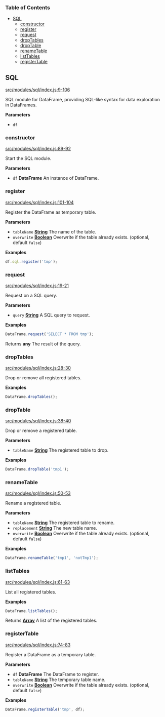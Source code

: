 <!-- Generated by documentation.js. Update this documentation by updating the source code. -->

### Table of Contents

-   [SQL](#sql)
    -   [constructor](#constructor)
    -   [register](#register)
    -   [request](#request)
    -   [dropTables](#droptables)
    -   [dropTable](#droptable)
    -   [renameTable](#renametable)
    -   [listTables](#listtables)
    -   [registerTable](#registertable)

## SQL

[src/modules/sql/index.js:9-106](https://github.com/Gmousse/dataframe-js/blob/6be47f9242958162d0ea2b8da9949934e3312f80/src/modules/sql/index.js#L9-L106 "Source code on GitHub")

SQL module for DataFrame, providing SQL-like syntax for data exploration in DataFrames.

**Parameters**

-   `df`  

### constructor

[src/modules/sql/index.js:89-92](https://github.com/Gmousse/dataframe-js/blob/6be47f9242958162d0ea2b8da9949934e3312f80/src/modules/sql/index.js#L89-L92 "Source code on GitHub")

Start the SQL module.

**Parameters**

-   `df` **DataFrame** An instance of DataFrame.

### register

[src/modules/sql/index.js:101-104](https://github.com/Gmousse/dataframe-js/blob/6be47f9242958162d0ea2b8da9949934e3312f80/src/modules/sql/index.js#L101-L104 "Source code on GitHub")

Register the DataFrame as temporary table.

**Parameters**

-   `tableName` **[String](https://developer.mozilla.org/en-US/docs/Web/JavaScript/Reference/Global_Objects/String)** The name of the table.
-   `overwrite` **[Boolean](https://developer.mozilla.org/en-US/docs/Web/JavaScript/Reference/Global_Objects/Boolean)** Overwrite if the table already exists. (optional, default `false`)

**Examples**

```javascript
df.sql.register('tmp');
```

### request

[src/modules/sql/index.js:19-21](https://github.com/Gmousse/dataframe-js/blob/6be47f9242958162d0ea2b8da9949934e3312f80/src/modules/sql/index.js#L19-L21 "Source code on GitHub")

Request on a SQL query.

**Parameters**

-   `query` **[String](https://developer.mozilla.org/en-US/docs/Web/JavaScript/Reference/Global_Objects/String)** A SQL query to request.

**Examples**

```javascript
DataFrame.request('SELECT * FROM tmp');
```

Returns **any** The result of the query.

### dropTables

[src/modules/sql/index.js:28-30](https://github.com/Gmousse/dataframe-js/blob/6be47f9242958162d0ea2b8da9949934e3312f80/src/modules/sql/index.js#L28-L30 "Source code on GitHub")

Drop or remove all registered tables.

**Examples**

```javascript
DataFrame.dropTables();
```

### dropTable

[src/modules/sql/index.js:38-40](https://github.com/Gmousse/dataframe-js/blob/6be47f9242958162d0ea2b8da9949934e3312f80/src/modules/sql/index.js#L38-L40 "Source code on GitHub")

Drop or remove a registered table.

**Parameters**

-   `tableName` **[String](https://developer.mozilla.org/en-US/docs/Web/JavaScript/Reference/Global_Objects/String)** The registered table to drop.

**Examples**

```javascript
DataFrame.dropTable('tmp1');
```

### renameTable

[src/modules/sql/index.js:50-53](https://github.com/Gmousse/dataframe-js/blob/6be47f9242958162d0ea2b8da9949934e3312f80/src/modules/sql/index.js#L50-L53 "Source code on GitHub")

Rename a registered table.

**Parameters**

-   `tableName` **[String](https://developer.mozilla.org/en-US/docs/Web/JavaScript/Reference/Global_Objects/String)** The registered table to rename.
-   `replacement` **[String](https://developer.mozilla.org/en-US/docs/Web/JavaScript/Reference/Global_Objects/String)** The new table name.
-   `overwrite` **[Boolean](https://developer.mozilla.org/en-US/docs/Web/JavaScript/Reference/Global_Objects/Boolean)** Overwrite if the table already exists. (optional, default `false`)

**Examples**

```javascript
DataFrame.renameTable('tmp1', 'notTmp1');
```

### listTables

[src/modules/sql/index.js:61-63](https://github.com/Gmousse/dataframe-js/blob/6be47f9242958162d0ea2b8da9949934e3312f80/src/modules/sql/index.js#L61-L63 "Source code on GitHub")

List all registered tables.

**Examples**

```javascript
DataFrame.listTables();
```

Returns **[Array](https://developer.mozilla.org/en-US/docs/Web/JavaScript/Reference/Global_Objects/Array)** A list of the registered tables.

### registerTable

[src/modules/sql/index.js:74-83](https://github.com/Gmousse/dataframe-js/blob/6be47f9242958162d0ea2b8da9949934e3312f80/src/modules/sql/index.js#L74-L83 "Source code on GitHub")

Register a DataFrame as a temporary table.

**Parameters**

-   `df` **DataFrame** The DataFrame to register.
-   `tableName` **[String](https://developer.mozilla.org/en-US/docs/Web/JavaScript/Reference/Global_Objects/String)** The temporary table name.
-   `overwrite` **[Boolean](https://developer.mozilla.org/en-US/docs/Web/JavaScript/Reference/Global_Objects/Boolean)** Overwrite if the table already exists. (optional, default `false`)

**Examples**

```javascript
DataFrame.registerTable('tmp', df);
```

